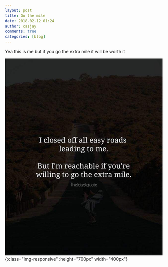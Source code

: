 ```yaml
---
layout: post
title: Go the mile
date: 2018-02-12 01:24
author: casjay
comments: true
categories: [blog]
---
```


Yea this is me but if you go the extra mile it will be worth it  
  
![Image](https://github.com/malaks-us/jason/raw/main/wp-content/uploads/2018/02/fb_img_15184165389688882003591551268174.jpg){:class="img-responsive" :height="700px" width="400px"}  
